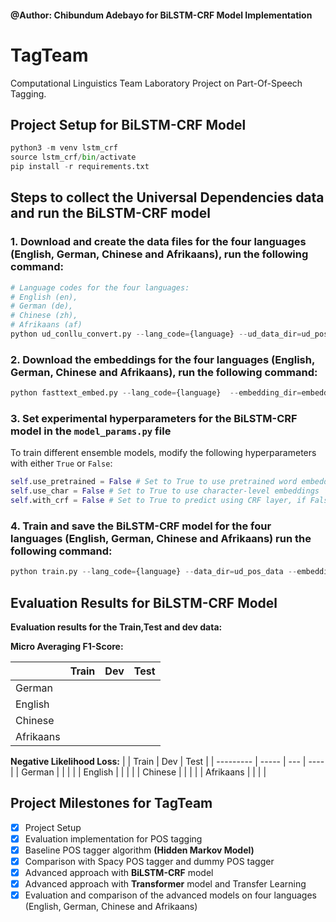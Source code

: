 #### @Author: Chibundum Adebayo for BiLSTM-CRF Model Implementation

# TagTeam

Computational Linguistics Team Laboratory Project on Part-Of-Speech Tagging.

## Project Setup for BiLSTM-CRF Model

```python
python3 -m venv lstm_crf
source lstm_crf/bin/activate
pip install -r requirements.txt
```

## Steps to collect the Universal Dependencies data and run the BiLSTM-CRF model

### 1. Download and create the data files for the four languages (English, German, Chinese and Afrikaans), run the following command:

```python
# Language codes for the four languages:
# English (en),
# German (de),
# Chinese (zh),
# Afrikaans (af)
python ud_conllu_convert.py --lang_code={language} --ud_data_dir=ud_pos_data
```

### 2. Download the embeddings for the four languages (English, German, Chinese and Afrikaans), run the following command:

```python
python fasttext_embed.py --lang_code={language}  --embedding_dir=embeddings
```

### 3. Set experimental hyperparameters for the BiLSTM-CRF model in the `model_params.py` file

To train different ensemble models, modify the following hyperparameters with either `True` or `False`:

```python
self.use_pretrained = False # Set to True to use pretrained word embeddings
self.use_char = False # Set to True to use character-level embeddings
self.with_crf = False # Set to True to predict using CRF layer, if False, use Bilstm Softmax layer
```

### 4. Train and save the BiLSTM-CRF model for the four languages (English, German, Chinese and Afrikaans) run the following command:

```python
python train.py --lang_code={language} --data_dir=ud_pos_data --embedding_dir=embeddings --model_path=model
```

## Evaluation Results for BiLSTM-CRF Model

**Evaluation results for the Train,Test and dev data:**

**Micro Averaging F1-Score:**

|           | Train | Dev | Test |
| --------- | ----- | --- | ---- |
| German    |       |     |      |
| English   |       |     |      |
| Chinese   |       |     |      |
| Afrikaans |       |     |      |

**Negative Likelihood Loss:**
| | Train | Dev | Test |
| --------- | ----- | --- | ---- |
| German | | | |
| English | | | |
| Chinese | | | |
| Afrikaans | | | |

## Project Milestones for TagTeam

- [x] Project Setup
- [x] Evaluation implementation for POS tagging
- [x] Baseline POS tagger algorithm **(Hidden Markov Model)**
- [x] Comparison with Spacy POS tagger and dummy POS tagger
- [x] Advanced approach with **BiLSTM-CRF** model
- [x] Advanced approach with **Transformer** model and Transfer Learning
- [x] Evaluation and comparison of the advanced models on four languages (English, German, Chinese and Afrikaans)
